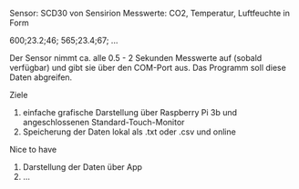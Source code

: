 Sensor: SCD30 von Sensirion
Messwerte: CO2, Temperatur, Luftfeuchte in Form

600;23.2;46;
565;23.4;67;
...

Der Sensor nimmt ca. alle 0.5 - 2 Sekunden Messwerte auf (sobald verfügbar) und gibt sie über den COM-Port aus.
Das Programm soll diese Daten abgreifen.


Ziele
1) einfache grafische Darstellung über Raspberry Pi 3b und angeschlossenen Standard-Touch-Monitor
2) Speicherung der Daten lokal als .txt oder .csv und online

Nice to have
1) Darstellung der Daten über App
2) ...

